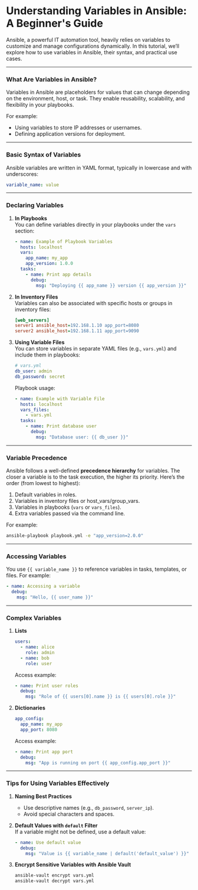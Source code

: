 # Understanding Variables in Ansible: A Beginner's Guide

Ansible, a powerful IT automation tool, heavily relies on variables to customize and manage configurations dynamically. In this tutorial, we’ll explore how to use variables in Ansible, their syntax, and practical use cases.

---

### **What Are Variables in Ansible?**

Variables in Ansible are placeholders for values that can change depending on the environment, host, or task. They enable reusability, scalability, and flexibility in your playbooks.

For example:
- Using variables to store IP addresses or usernames.
- Defining application versions for deployment.

---

### **Basic Syntax of Variables**

Ansible variables are written in YAML format, typically in lowercase and with underscores:
```yaml
variable_name: value
```

---

### **Declaring Variables**

1. **In Playbooks**  
   You can define variables directly in your playbooks under the `vars` section:
   ```yaml
   - name: Example of Playbook Variables
     hosts: localhost
     vars:
       app_name: my_app
       app_version: 1.0.0
     tasks:
       - name: Print app details
         debug:
           msg: "Deploying {{ app_name }} version {{ app_version }}"
   ```

2. **In Inventory Files**  
   Variables can also be associated with specific hosts or groups in inventory files:
   ```ini
   [web_servers]
   server1 ansible_host=192.168.1.10 app_port=8080
   server2 ansible_host=192.168.1.11 app_port=9090
   ```

3. **Using Variable Files**  
   You can store variables in separate YAML files (e.g., `vars.yml`) and include them in playbooks:
   ```yaml
   # vars.yml
   db_user: admin
   db_password: secret
   ```

   Playbook usage:
   ```yaml
   - name: Example with Variable File
     hosts: localhost
     vars_files:
       - vars.yml
     tasks:
       - name: Print database user
         debug:
           msg: "Database user: {{ db_user }}"
   ```

---

### **Variable Precedence**

Ansible follows a well-defined **precedence hierarchy** for variables. The closer a variable is to the task execution, the higher its priority. Here’s the order (from lowest to highest):

1. Default variables in roles.
2. Variables in inventory files or host_vars/group_vars.
3. Variables in playbooks (`vars` or `vars_files`).
4. Extra variables passed via the command line.

For example:
```bash
ansible-playbook playbook.yml -e "app_version=2.0.0"
```

---

### **Accessing Variables**

You use `{{ variable_name }}` to reference variables in tasks, templates, or files. For example:
```yaml
- name: Accessing a variable
  debug:
    msg: "Hello, {{ user_name }}"
```

---

### **Complex Variables**

1. **Lists**  
   ```yaml
   users:
     - name: alice
       role: admin
     - name: bob
       role: user
   ```

   Access example:
   ```yaml
   - name: Print user roles
     debug:
       msg: "Role of {{ users[0].name }} is {{ users[0].role }}"
   ```

2. **Dictionaries**  
   ```yaml
   app_config:
     app_name: my_app
     app_port: 8080
   ```

   Access example:
   ```yaml
   - name: Print app port
     debug:
       msg: "App is running on port {{ app_config.app_port }}"
   ```

---

### **Tips for Using Variables Effectively**

1. **Naming Best Practices**  
   - Use descriptive names (e.g., `db_password`, `server_ip`).
   - Avoid special characters and spaces.

2. **Default Values with `default` Filter**  
   If a variable might not be defined, use a default value:
   ```yaml
   - name: Use default value
     debug:
       msg: "Value is {{ variable_name | default('default_value') }}"
   ```

3. **Encrypt Sensitive Variables with Ansible Vault**  
   ```bash
   ansible-vault encrypt vars.yml
   ansible-vault decrypt vars.yml
   ```
